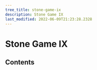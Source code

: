 ```yaml
---
tree_title: stone-game-ix
description: Stone Game IX
last_modified: 2022-06-09T21:23:28.2328
---
```


# Stone Game IX

## Contents
